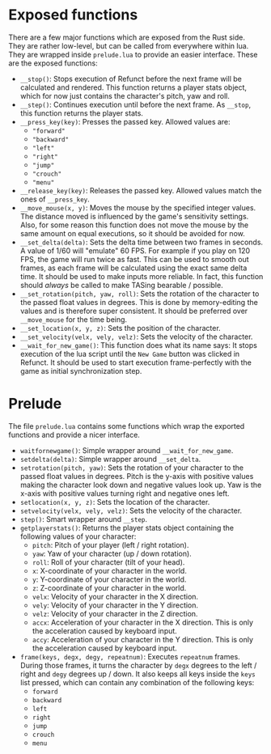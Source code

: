 # Exposed functions

There are a few major functions which are exposed from the Rust side.
They are rather low-level, but can be called from everywhere within lua.
They are wrapped inside `prelude.lua` to provide an easier interface.
These are the exposed functions:

* `__stop()`: Stops execution of Refunct before the next frame will be calculated
  and rendered.
  This function returns a player stats object, which for now just contains
  the character's pitch, yaw and roll.
* `__step()`: Continues execution until before the next frame.
  As `__stop`, this function returns the player stats.
* `__press_key(key)`: Presses the passed key. Allowed values are:
    + `"forward"`
    + `"backward"`
    + `"left"`
    + `"right"`
    + `"jump"`
    + `"crouch"`
    + `"menu"`
* `__release_key(key)`: Releases the passed key.
  Allowed values match the ones of `__press_key`.
* `__move_mouse(x, y)`: Moves the mouse by the specified integer values.
  The distance moved is influenced by the game's sensitivity settings.
  Also, for some reason this function does not move the mouse by the same amount
  on equal executions, so it should be avoided for now.
* `__set_delta(delta)`: Sets the delta time between two frames in seconds.
  A value of 1/60 will "emulate" 60 FPS.
  For example if you play on 120 FPS, the game will run twice as fast.
  This can be used to smooth out frames, as each frame will be calculated using
  the exact same delta time.
  It should be used to make inputs more reliable.
  In fact, this function should *always* be called to make TASing bearable / 
  possible.
* `__set_rotation(pitch, yaw, roll)`: Sets the rotation of the character to
  the passed float values in degrees.
  This is done by memory-editing the values and is therefore super consistent.
  It should be preferred over `__move_mouse` for the time being.
* `__set_location(x, y, z)`: Sets the position of the character.
* `__set_velocity(velx, vely, velz)`: Sets the velocity of the character.
* `__wait_for_new_game()`: This function does what its name says:
  It stops execution of the lua script until the `New Game` button was clicked
  in Refunct.
  It should be used to start execution frame-perfectly with the game as initial
  synchronization step.

# Prelude

The file `prelude.lua` contains some functions which wrap the exported
functions and provide a nicer interface.

* `waitfornewgame()`: Simple wrapper around `__wait_for_new_game`.
* `setdelta(delta)`: Simple wrapper around `__set_delta`.
* `setrotation(pitch, yaw)`: Sets the rotation of your character to the
  passed float values in degrees.
  Pitch is the y-axis with positive values making the character look down and
  negative values look up.
  Yaw is the x-axis with positive values turning right and negative ones left.
* `setlocation(x, y, z)`: Sets the location of the character.
* `setvelocity(velx, vely, velz)`: Sets the velocity of the character.
* `step()`: Smart wrapper around `__step`.
* `getplayerstats()`: Returns the player stats object containing the following
  values of your character:
    + `pitch`: Pitch of your player (left / right rotation).
    + `yaw`: Yaw of your character (up / down rotation).
    + `roll`: Roll of your character (tilt of your head).
    + `x`: X-coordinate of your character in the world.
    + `y`: Y-coordinate of your character in the world.
    + `z`: Z-coordinate of your character in the world.
    + `velx`: Velocity of your character in the X direction.
    + `vely`: Velocity of your character in the Y direction.
    + `velz`: Velocity of your character in the Z direction.
    + `accx`: Acceleration of your character in the X direction.
      This is only the acceleration caused by keyboard input.
    + `accy`: Acceleration of your character in the Y direction.
      This is only the acceleration caused by keyboard input.
* `frame(keys, degx, degy, repeatnum)`: Executes `repeatnum` frames.
  During those frames, it turns the character by `degx` degrees to the
  left / right and `degy` degrees up / down.
  It also keeps all keys inside the `keys` list pressed, which can contain
  any combination of the following keys:
    + `forward`
    + `backward`
    + `left`
    + `right`
    + `jump`
    + `crouch`
    + `menu`
